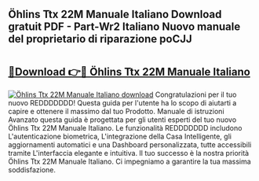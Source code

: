 ## Öhlins Ttx 22M Manuale Italiano Download gratuit PDF - Part-Wr2 Italiano Nuovo manuale del proprietario di riparazione poCJJ

# <h2><a href="http://dfeuc3.blite.top/?on=%c3%96hlins+Ttx+22M+Manuale+Italiano">🔗Download 👉🔴 Öhlins Ttx 22M Manuale Italiano</a></h2>

[![Öhlins Ttx 22M Manuale Italiano download](https://i.imgur.com/lujVjoI.png)](http://dfeuc3.blite.top/?on=%c3%96hlins+Ttx+22M+Manuale+Italiano)
Congratulazioni per il tuo nuovo REDDDDDDD! Questa guida per l'utente ha lo scopo di aiutarti a capire e ottenere il massimo dal tuo Prodotto. Manuale di istruzioni Avanzato questa guida è progettata per gli utenti esperti del tuo nuovo Öhlins Ttx 22M Manuale Italiano. Le funzionalità REDDDDDDD includono L'autenticazione biometrica, L'integrazione della Casa Intelligente, gli aggiornamenti automatici e una Dashboard personalizzata, tutte accessibili tramite L'interfaccia elegante e intuitiva. Il tuo successo è la nostra priorità Öhlins Ttx 22M Manuale Italiano. Ci impegniamo a garantire la tua massima soddisfazione.
